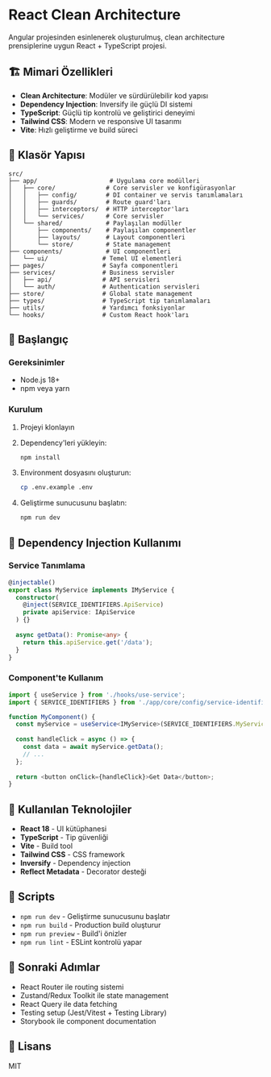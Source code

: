 # React Clean Architecture

Angular projesinden esinlenerek oluşturulmuş, clean architecture prensiplerine uygun React + TypeScript projesi.

## 🏗️ Mimari Özellikleri

- **Clean Architecture**: Modüler ve sürdürülebilir kod yapısı
- **Dependency Injection**: Inversify ile güçlü DI sistemi
- **TypeScript**: Güçlü tip kontrolü ve geliştirici deneyimi
- **Tailwind CSS**: Modern ve responsive UI tasarımı
- **Vite**: Hızlı geliştirme ve build süreci

## 📁 Klasör Yapısı

```
src/
├── app/                    # Uygulama core modülleri
│   ├── core/              # Core servisler ve konfigürasyonlar
│   │   ├── config/        # DI container ve servis tanımlamaları
│   │   ├── guards/        # Route guard'ları
│   │   ├── interceptors/  # HTTP interceptor'ları
│   │   └── services/      # Core servisler
│   └── shared/            # Paylaşılan modüller
│       ├── components/    # Paylaşılan componentler
│       ├── layouts/       # Layout componentleri
│       └── store/         # State management
├── components/            # UI componentleri
│   └── ui/               # Temel UI elementleri
├── pages/                # Sayfa componentleri
├── services/             # Business servisler
│   ├── api/              # API servisleri
│   └── auth/             # Authentication servisleri
├── store/                # Global state management
├── types/                # TypeScript tip tanımlamaları
├── utils/                # Yardımcı fonksiyonlar
└── hooks/                # Custom React hook'ları
```

## 🚀 Başlangıç

### Gereksinimler
- Node.js 18+
- npm veya yarn

### Kurulum

1. Projeyi klonlayın
2. Dependency'leri yükleyin:
   ```bash
   npm install
   ```

3. Environment dosyasını oluşturun:
   ```bash
   cp .env.example .env
   ```

4. Geliştirme sunucusunu başlatın:
   ```bash
   npm run dev
   ```

## 📖 Dependency Injection Kullanımı

### Service Tanımlama

```typescript
@injectable()
export class MyService implements IMyService {
  constructor(
    @inject(SERVICE_IDENTIFIERS.ApiService) 
    private apiService: IApiService
  ) {}
  
  async getData(): Promise<any> {
    return this.apiService.get('/data');
  }
}
```

### Component'te Kullanım

```typescript
import { useService } from './hooks/use-service';
import { SERVICE_IDENTIFIERS } from './app/core/config/service-identifiers';

function MyComponent() {
  const myService = useService<IMyService>(SERVICE_IDENTIFIERS.MyService);
  
  const handleClick = async () => {
    const data = await myService.getData();
    // ...
  };
  
  return <button onClick={handleClick}>Get Data</button>;
}
```

## 🔧 Kullanılan Teknolojiler

- **React 18** - UI kütüphanesi
- **TypeScript** - Tip güvenliği
- **Vite** - Build tool
- **Tailwind CSS** - CSS framework
- **Inversify** - Dependency injection
- **Reflect Metadata** - Decorator desteği

## 📜 Scripts

- `npm run dev` - Geliştirme sunucusunu başlatır
- `npm run build` - Production build oluşturur
- `npm run preview` - Build'i önizler
- `npm run lint` - ESLint kontrolü yapar

## 🎯 Sonraki Adımlar

- React Router ile routing sistemi
- Zustand/Redux Toolkit ile state management
- React Query ile data fetching
- Testing setup (Jest/Vitest + Testing Library)
- Storybook ile component documentation

## 📝 Lisans

MIT